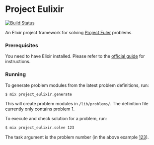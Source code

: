 # Project Eulixir

[![Build Status](https://travis-ci.org/csuzw/project-eulixir.svg?branch=master)](https://travis-ci.org/csuzw/project-eulixir)

An Elixir project framework for solving [Project Euler](https://projecteuler.net/) problems.

### Prerequisites

You need to have Elixir installed. Please refer to the [official guide](http://elixir-lang.org/install.html) for instructions.

### Running

To generate problem modules from the latest problem definitions, run:

```sh
$ mix project_eulixir.generate
```

This will create problem modules in `/lib/problems/`.  The definition file currently only contains problem 1.


To execute and check solution for a problem, run:

```sh
$ mix project_eulixir.solve 123
```

The task argument is the problem number (in the above example [123](https://projecteuler.net/problem=123)).



